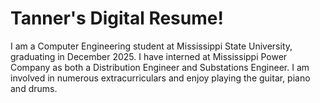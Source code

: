 # Tanner's Digital Resume!

I am a Computer Engineering student at Mississippi State University, graduating in December 2025. I have interned at Mississippi Power Company as both a Distribution Engineer and Substations Engineer. I am involved in numerous extracurriculars and enjoy playing the guitar, piano and drums. 
